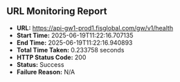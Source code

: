 ## URL Monitoring Report

- **URL:** https://api-gw1-prod1.fisglobal.com/gw/v1/health
- **Start Time:** 2025-06-19T11:22:16.707135
- **End Time:** 2025-06-19T11:22:16.940893
- **Total Time Taken:** 0.233758 seconds
- **HTTP Status Code:** 200
- **Status:** Success
- **Failure Reason:** N/A
